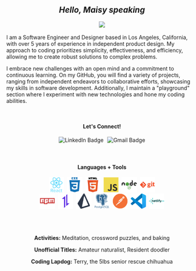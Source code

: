 <div id="header" align="center">

  ## *Hello, Maisy speaking* 

  <img src="https://i.giphy.com/media/v1.Y2lkPTc5MGI3NjExazE5OW15c3FkeG0wY2E2amhxdHk3cWc5YTl5Ym8xb3Z2cXBxand5biZlcD12MV9pbnRlcm5hbF9naWZfYnlfaWQmY3Q9cw/kje0rsDyVEMEzQLPol/giphy.gif" width="100"/><br />
</div>

<div id="blurb" align="left">
  I am a Software Engineer and Designer based in Los Angeles, California, with over 5 years of experience in independent product design. My approach to coding prioritizes simplicity, effectiveness, and efficiency, allowing me to create robust solutions to complex problems.

I embrace new challenges with an open mind and a commitment to continuous learning. On my GitHub, you will find a variety of projects, ranging from independent endeavors to collaborative efforts, showcasing my skills in software development. Additionally, I maintain a "playground" section where I experiment with new technologies and hone my coding abilities.
  
</div><br />

<div id="connect" align="center">  

  #### Let's Connect! 
  
   <div id="badges" style="display: inline-flex; gap: 10px;">
      <a href="https://www.linkedin.com/in/maisy-capps" style="text-decoration: none; border: none">
        <img src="https://img.shields.io/badge/LinkedIn-blue?logo=linkedin&logoColor=white" title="LinkedIn Badge" **alt="LinkedIn Badge"/></a>
     <a href="mailto:maisycapps@gmail.com" style="text-decoration: none; border: none">
       <img src="https://img.shields.io/badge/Gmail-white?logo=gmail&logoColor=red" title="Gmail Badge" **alt="Gmail Badge"/></a>
   </div> 
 
</div>


<div id="languages" align="center"><br /><br />
  
  #### Languages + Tools 

  <div id="icons">
    <img src="https://github.com/devicons/devicon/blob/master/icons/react/react-original-wordmark.svg" title="React" alt="React" width="40" height="40"/>&nbsp;
    <img src="https://github.com/devicons/devicon/blob/master/icons/css3/css3-plain-wordmark.svg"  title="CSS3" alt="CSS" width="40" height="40"/>&nbsp;
    <img src="https://github.com/devicons/devicon/blob/master/icons/html5/html5-original-wordmark.svg" title="HTML5" alt="HTML" width="40" height="40"/>&nbsp;
    <img src="https://github.com/devicons/devicon/blob/master/icons/javascript/javascript-original.svg" title="JavaScript" alt="JavaScript" width="40" height="40"/>&nbsp;
    <img src="https://github.com/devicons/devicon/blob/master/icons/nodejs/nodejs-original-wordmark.svg" title="NodeJS" alt="NodeJS" width="40" height="40"/>&nbsp;
    <img src="https://github.com/devicons/devicon/blob/master/icons/git/git-plain-wordmark.svg" title="Git" **alt="Git" width="40" height="40"/><br/>
    <img src="https://github.com/devicons/devicon/blob/master/icons/npm/npm-original-wordmark.svg" title="Npm" **alt="Npm" width="40" height="40"/>&nbsp;
    <img src="https://github.com/devicons/devicon/blob/master/icons/axios/axios-plain.svg" title="Axios" **alt="Axios" width="40" height="40"/>&nbsp;
    <img src="https://github.com/devicons/devicon/blob/master/icons/prisma/prisma-original.svg" title="Prisma" **alt="Prisma" width="40" height="40"/>&nbsp;
    <img src="https://github.com/devicons/devicon/blob/master/icons/postgresql/postgresql-plain-wordmark.svg" title="Postgresql" **alt="Postgresql" width="40" height="40"/>&nbsp;
    <img src="https://github.com/devicons/devicon/blob/master/icons/postman/postman-original.svg" title="Postman" **alt="Postman" width="40" height="40"/>&nbsp;
    <img src="https://github.com/devicons/devicon/blob/master/icons/vscode/vscode-original.svg" title="Vscode" **alt="Vscode" width="40" height="40"/>&nbsp;
    <img src="https://github.com/devicons/devicon/blob/master/icons/netlify/netlify-original-wordmark.svg" title="Netlify" **alt="Netlify" width="40" height="40"/>
  </div>  
</div><br /><br /><br />

<div id="extras" align="center"> 
  
  **Activities:**    Meditation, crossword puzzles, and baking

  **Unofficial Titles:**    Amateur naturalist, Resident doodler

  **Coding Lapdog:**   Terry, the 5lbs senior rescue chihuahua

</div>

